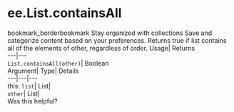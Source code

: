  
#  ee.List.containsAll 
bookmark_borderbookmark Stay organized with collections  Save and categorize content based on your preferences.
Returns true if list contains all of the elements of other, regardless of order. 
Usage| Returns  
---|---  
`List.containsAll(other)`| Boolean  
Argument| Type| Details  
---|---|---  
this: `list`| List|   
`other`| List|   
Was this helpful?
